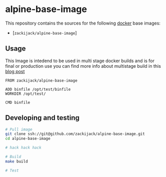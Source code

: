 alpine-base-image
========================

This repository contains the sources for the following [docker](https://www.docker.com/) base images:
- [`zackijack/alpine-base-image`]

## Usage

This Image is intedend to be used in multi stage docker builds and is for final or production use you can find more info
about multistage build in this [blog post](https://www.critiqus.com/post/multi-stage-docker-builds/)

```
FROM zackijack/alpine-base-image

ADD binfile /opt/test/binfile
WORKDIR /opt/test/

CMD binfile

```
## Developing and testing

```bash
# Pull image
git clone ssh://git@github.com/zackijack/alpine-base-image.git
cd alpine-base-image

# hack hack hack

# Build
make build

# Test